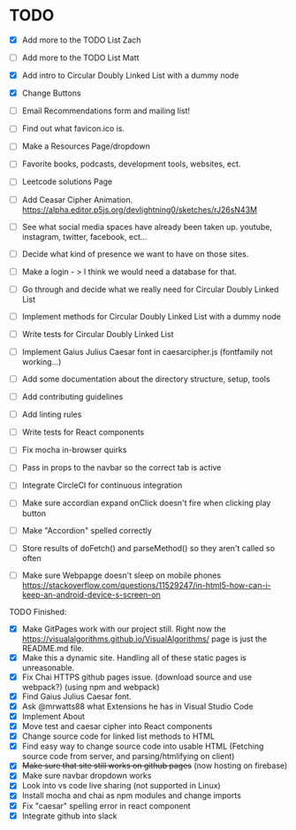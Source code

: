 # TODO

- [x] Add more to the TODO List Zach
- [ ] Add more to the TODO List Matt

- [x] Add intro to Circular Doubly Linked List with a dummy node
- [x] Change Buttons
- [ ] Email Recommendations form and mailing list!
- [ ] Find out what favicon.ico is.
- [ ] Make a Resources Page/dropdown
- [ ] Favorite books, podcasts, development tools, websites, ect.
- [ ] Leetcode solutions Page
- [ ] Add Ceasar Cipher Animation. https://alpha.editor.p5js.org/devlightning0/sketches/rJ26sN43M
- [ ] See what social media spaces have already been taken up. youtube, instagram, twitter, facebook, ect...
- [ ] Decide what kind of presence we want to have on those sites.
- [ ] Make a login - > I think we would need a database for that.
- [ ] Go through and decide what we really need for Circular Doubly Linked List
- [ ] Implement methods for Circular Doubly Linked List with a dummy node
- [ ] Write tests for Circular Doubly Linked List
- [ ] Implement Gaius Julius Caesar font in caesarcipher.js (fontfamily not working...)
- [ ] Add some documentation about the directory structure, setup, tools
- [ ] Add contributing guidelines
- [ ] Add linting rules
- [ ] Write tests for React components
- [ ] Fix mocha in-browser quirks
- [ ] Pass in props to the navbar so the correct tab is active
- [ ] Integrate CircleCI for continuous integration
- [ ] Make sure accordian expand onClick doesn't fire when clicking play button
- [ ] Make "Accordion" spelled correctly
- [ ] Store results of doFetch() and parseMethod() so they aren't called so often
- [ ] Make sure Webpapge doesn't sleep on mobile phones https://stackoverflow.com/questions/11529247/in-html5-how-can-i-keep-an-android-device-s-screen-on


TODO Finished:
- [x] Make GitPages work with our project still. Right now the https://visualalgorithms.github.io/VisualAlgorithms/ page is just the README.md file.
- [x] Make this a dynamic site. Handling all of these static pages is unreasonable.
- [x] Fix Chai HTTPS github pages issue. (download source and use webpack?) (using npm and webpack)
- [x] Find Gaius Julius Caesar font.
- [x] Ask @mrwatts88 what Extensions he has in Visual Studio Code
- [x] Implement About
- [x] Move test and caesar cipher into React components
- [x] Change source code for linked list methods to HTML
- [x] Find easy way to change source code into usable HTML (Fetching source code from server, and parsing/htmlifying on client)
- [x] ~~Make sure that site still works on github pages~~ (now hosting on firebase)
- [x] Make sure navbar dropdown works
- [x] Look into vs code live sharing (not supported in Linux)
- [x] Install mocha and chai as npm modules and change imports
- [x] Fix "caesar" spelling error in react component
- [x] Integrate github into slack